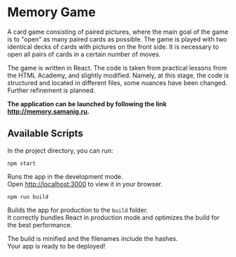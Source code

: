 # Memory Game

A card game consisting of paired pictures, where the main goal of the game is to "open" as many paired cards as possible. The game is played with two identical decks of cards with pictures on the front side. It is necessary to open all pairs of cards in a certain number of moves.

The game is written in React. The code is taken from practical lessons from the HTML Academy, and slightly modified. Namely, at this stage, the code is structured and located in different files, some nuances have been changed. Further refinement is planned.

**The application can be launched by following the link http://memory.samanig.ru.**

## Available Scripts

In the project directory, you can run:

`npm start`

Runs the app in the development mode.\
Open [http://localhost:3000](http://localhost:3000) to view it in your browser.

`npm run build`

Builds the app for production to the `build` folder.\
It correctly bundles React in production mode and optimizes the build for the best performance.

The build is minified and the filenames include the hashes.\
Your app is ready to be deployed!